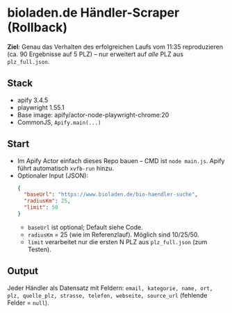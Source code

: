 # bioladen.de Händler-Scraper (Rollback)

**Ziel**: Genau das Verhalten des erfolgreichen Laufs vom 11:35 reproduzieren (ca. 90 Ergebnisse auf 5 PLZ) – nur erweitert auf *alle* PLZ aus `plz_full.json`.

## Stack
- apify 3.4.5
- playwright 1.55.1
- Base image: apify/actor-node-playwright-chrome:20
- CommonJS, `Apify.main(...)`

## Start
- Im Apify Actor einfach dieses Repo bauen – CMD ist `node main.js`. Apify führt automatisch `xvfb-run` hinzu.
- Optionaler Input (JSON):
  ```json
  {
    "baseUrl": "https://www.bioladen.de/bio-haendler-suche",
    "radiusKm": 25,
    "limit": 50
  }
  ```
  - `baseUrl` ist optional; Default siehe Code.
  - `radiusKm` = 25 (wie im Referenzlauf). Möglich sind 10/25/50.
  - `limit` verarbeitet nur die ersten N PLZ aus `plz_full.json` (zum Testen).

## Output
Jeder Händler als Datensatz mit Feldern:
`email, kategorie, name, ort, plz, quelle_plz, strasse, telefon, webseite, source_url` (fehlende Felder = `null`).

